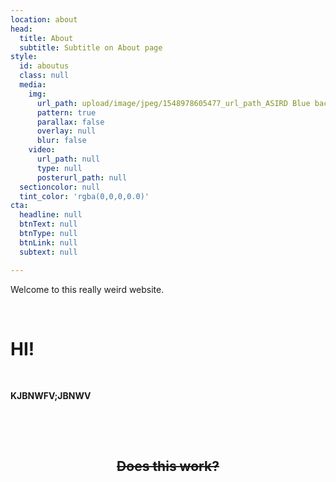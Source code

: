 ```yaml
---
location: about
head:
  title: About
  subtitle: Subtitle on About page
style:
  id: aboutus
  class: null
  media:
    img:
      url_path: upload/image/jpeg/1548978605477_url_path_ASIRD Blue background.jpg
      pattern: true
      parallax: false
      overlay: null
      blur: false
    video:
      url_path: null
      type: null
      posterurl_path: null
  sectioncolor: null
  tint_color: 'rgba(0,0,0,0.0)'
cta:
  headline: null
  btnText: null
  btnType: null
  btnLink: null
  subtext: null

---
```

<p>Welcome to this really weird website.&nbsp;</p>
<p>&nbsp;</p>
<h1>HI!</h1>
<p>&nbsp;</p>
<p><strong>KJBNWFV;JBNWV</strong></p>
<p>&nbsp;</p>
<p>&nbsp;</p>
<h2 style="text-align: center;"><span style="text-decoration: line-through;">Does this work?</span></h2>
